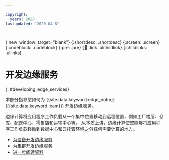 ```yaml
---

copyright:
  years: 2020
lastupdated: "2020-04-8"

---
```


{:new_window: target="blank"}
{:shortdesc: .shortdesc}
{:screen: .screen}
{:codeblock: .codeblock}
{:pre: .pre}
{:child: .link .ulchildlink}
{:childlinks: .ullinks}

# 开发边缘服务
{: #developing_edge_services}

本部分指导您如何为 {{site.data.keyword.edge_notm}} ({{site.data.keyword.ieam}}) 开发边缘服务。

边缘计算将应用程序工作负载从一个集中位置移动到远程位置，例如工厂楼层、仓库、配送中心、零售店和运输中心等。 从本质上讲，边缘计算使您能够将应用程序工作负载移动到数据中心和云托管环境之外任何需要计算的地方。

* [为设备开发边缘服务](developing.md)
* [为集群开发边缘服务](developing_clusters.md)
* [进一步阅读资料](further_reading.md)
